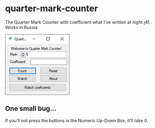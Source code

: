 # quarter-mark-counter
The Quarter Mark Counter with coefficient what I've written at night j4f. Works in Russia

![](qms.PNG)

## One small bug...
If you'll not press the buttons in the Numeric Up-Down Box, it'll take 0.
